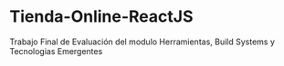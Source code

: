 # Tienda-Online-ReactJS
Trabajo Final de Evaluación del modulo Herramientas, Build Systems y Tecnologias Emergentes 
